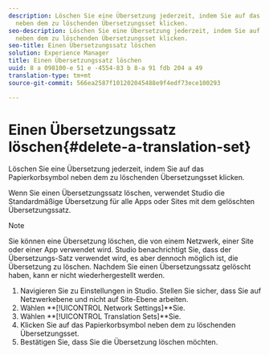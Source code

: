 ```yaml
---
description: Löschen Sie eine Übersetzung jederzeit, indem Sie auf das Papierkorbsymbol
  neben dem zu löschenden Übersetzungsset klicken.
seo-description: Löschen Sie eine Übersetzung jederzeit, indem Sie auf das Papierkorbsymbol
  neben dem zu löschenden Übersetzungsset klicken.
seo-title: Einen Übersetzungssatz löschen
solution: Experience Manager
title: Einen Übersetzungssatz löschen
uuid: 8 a 098100-e 51 e -4554-83 b 8-a 91 fdb 204 a 49
translation-type: tm+mt
source-git-commit: 566ea2587f101202045488e9f4edf73ece100293

---
```



# Einen Übersetzungssatz löschen{#delete-a-translation-set}

Löschen Sie eine Übersetzung jederzeit, indem Sie auf das Papierkorbsymbol neben dem zu löschenden Übersetzungsset klicken.

Wenn Sie einen Übersetzungssatz löschen, verwendet Studio die Standardmäßige Übersetzung für alle Apps oder Sites mit dem gelöschten Übersetzungssatz.

>[!NOTE]
>
>Sie können eine Übersetzung löschen, die von einem Netzwerk, einer Site oder einer App verwendet wird. Studio benachrichtigt Sie, dass der Übersetzungs-Satz verwendet wird, es aber dennoch möglich ist, die Übersetzung zu löschen. Nachdem Sie einen Übersetzungssatz gelöscht haben, kann er nicht wiederhergestellt werden.

1. Navigieren Sie zu Einstellungen in Studio. Stellen Sie sicher, dass Sie auf Netzwerkebene und nicht auf Site-Ebene arbeiten.
1. Wählen **[!UICONTROL Network Settings]**Sie.
1. Wählen **[!UICONTROL Translation Sets]**Sie.
1. Klicken Sie auf das Papierkorbsymbol neben dem zu löschenden Übersetzungsset.
1. Bestätigen Sie, dass Sie die Übersetzung löschen möchten.
